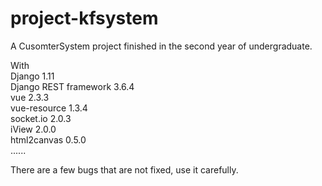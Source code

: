 # project-kfsystem

A CusomterSystem project finished in the second year of undergraduate.

With<br>
Django 1.11<br>
Django REST framework 3.6.4 <br>
vue 2.3.3<br>
vue-resource 1.3.4<br>
socket.io 2.0.3<br>
iView 2.0.0<br>
html2canvas 0.5.0<br>
......

There are a few bugs that are not fixed, use it carefully.
